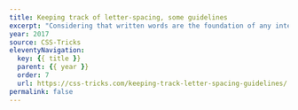 ```yaml
---
title: Keeping track of letter-spacing, some guidelines
excerpt: "Considering that written words are the foundation of any interface, it makes sense to give your website's typography first-class treatment"
year: 2017
source: CSS-Tricks
eleventyNavigation:
  key: {{ title }}
  parent: {{ year }}
  order: 7
  url: https://css-tricks.com/keeping-track-letter-spacing-guidelines/
permalink: false
---
```

